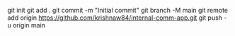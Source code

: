 git init
git add .
git commit -m "Initial commit"
git branch -M main
git remote add origin https://github.com/krishnaw84/internal-comm-app.git
git push -u origin main
